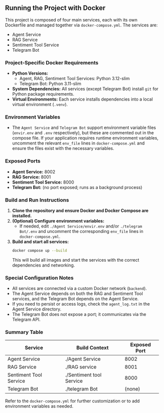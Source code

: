 ## Running the Project with Docker

This project is composed of four main services, each with its own Dockerfile and managed together via `docker-compose.yml`. The services are:
- Agent Service
- RAG Service
- Sentiment Tool Service
- Telegram Bot

### Project-Specific Docker Requirements
- **Python Versions:**
  - Agent, RAG, Sentiment Tool Services: Python 3.12-slim
  - Telegram Bot: Python 3.11-slim
- **System Dependencies:** All services (except Telegram Bot) install `git` for Python package requirements.
- **Virtual Environments:** Each service installs dependencies into a local virtual environment (`.venv`).

### Environment Variables
- The `Agent Service` and `Telegram Bot` support environment variable files (`envir.env` and `.env` respectively), but these are commented out in the compose file. If your application requires runtime environment variables, uncomment the relevant `env_file` lines in `docker-compose.yml` and ensure the files exist with the necessary variables.

### Exposed Ports
- **Agent Service:** 8002
- **RAG Service:** 8001
- **Sentiment Tool Service:** 8000
- **Telegram Bot:** (no port exposed; runs as a background process)

### Build and Run Instructions
1. **Clone the repository and ensure Docker and Docker Compose are installed.**
2. **(Optional) Configure environment variables:**
   - If needed, edit `./Agent Service/envir.env` and/or `./telegram Bot/.env` and uncomment the corresponding `env_file` lines in `docker-compose.yml`.
3. **Build and start all services:**
   ```sh
   docker compose up --build
   ```
   This will build all images and start the services with the correct dependencies and networking.

### Special Configuration Notes
- All services are connected via a custom Docker network (`backend`).
- The Agent Service depends on both the RAG and Sentiment Tool services, and the Telegram Bot depends on the Agent Service.
- If you need to persist or access logs, check the `agent_log.txt` in the Agent Service directory.
- The Telegram Bot does not expose a port; it communicates via the Telegram API.

### Summary Table
| Service                  | Build Context                | Exposed Port |
|--------------------------|-----------------------------|--------------|
| Agent Service            | ./Agent Service             | 8002         |
| RAG Service              | ./RAG service               | 8001         |
| Sentiment Tool Service   | ./Sentiment tool Service    | 8000         |
| Telegram Bot             | ./telegram Bot              | (none)       |

Refer to the `docker-compose.yml` for further customization or to add environment variables as needed.